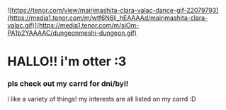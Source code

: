 ![https://tenor.com/view/mairimashita-clara-valac-dance-gif-22079793](https://media1.tenor.com/m/wtf6N6lj_hEAAAAd/mairimashita-clara-valac.gif)](https://media1.tenor.com/m/siOm-PA1b2YAAAAC/dungeonmeshi-dungeon.gif)
# HALLO!! i'm otter :3
### pls check out my carrd for dni/byi!
i like a variety of things! my interests are all listed on my carrd :D
